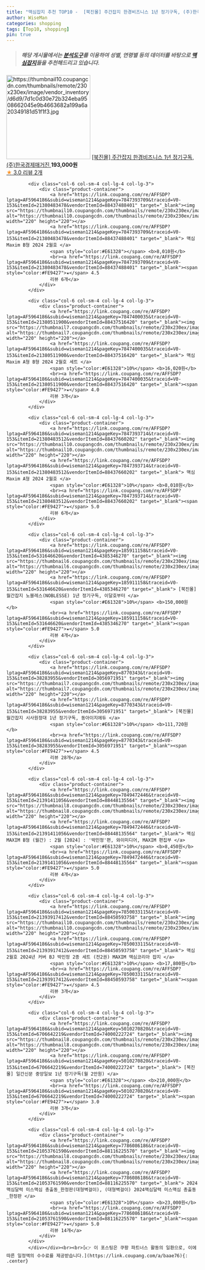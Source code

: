 ```yaml
---
title: "맥심잡지 추천 TOP10 -  [북진몰] 주간잡지 한경비즈니스 1년 정기구독, (주)한국경제매거진 "
author: WiseMan
categories: shopping
tags: [Top10, shopping]
pin: true
---
```


> ##### 해당 게시물에서는 [**분석도구**](https://itemscout.io/)를 이용하여 **성별**, **연령별** 등의 데이터를 바탕으로 [**맥심잡지**](https://link.coupang.com/a/baae76)들을 추천해드리고 있습니다.
<div class="container"><div class="row">
            <div class="col-6 col-sm-4 col-lg-4 col-lg-3">
                <div class="product-container">
                    <a href="https://link.coupang.com/re/AFFSDP?lptag=AF5964186&subid=wiseman1214&pageKey=8733585&traceid=V0-153&itemId=38125627&vendorItemId=3056729918" target="_blank"><img src="https://thumbnail10.coupangcdn.com/thumbnails/remote/230x230ex/image/vendor_inventory/d6d9/7d1c0d30e72b324eba9508662045e9b4663682a199a6a20349181d51f1f3.jpg" alt="https://thumbnail10.coupangcdn.com/thumbnails/remote/230x230ex/image/vendor_inventory/d6d9/7d1c0d30e72b324eba9508662045e9b4663682a199a6a20349181d51f1f3.jpg" width="220" height="220"></a>
                    <a href="https://link.coupang.com/re/AFFSDP?lptag=AF5964186&subid=wiseman1214&pageKey=8733585&traceid=V0-153&itemId=38125627&vendorItemId=3056729918" target="_blank"> [북진몰] 주간잡지 한경비즈니스 1년 정기구독, (주)한국경제매거진 </a>
                    <span style="color:#E61328"></span> <b>193,000원</b>
                    <br><a href="https://link.coupang.com/re/AFFSDP?lptag=AF5964186&subid=wiseman1214&pageKey=8733585&traceid=V0-153&itemId=38125627&vendorItemId=3056729918" target="_blank"><span style="color:#FE9427">★</span> 3.0
                    리뷰 2개</a>
                </div>
            </div>
            
            <div class="col-6 col-sm-4 col-lg-4 col-lg-3">
                <div class="product-container">
                    <a href="https://link.coupang.com/re/AFFSDP?lptag=AF5964186&subid=wiseman1214&pageKey=7847393709&traceid=V0-153&itemId=21380483478&vendorItemId=88437488401" target="_blank"><img src="https://thumbnail10.coupangcdn.com/thumbnails/remote/230x230ex/image/vendor_inventory/2501/01d0b32b1f5869f0ecd8fdfd2e429f3794191fabf239f75a12ed0d8870c1.jpg" alt="https://thumbnail10.coupangcdn.com/thumbnails/remote/230x230ex/image/vendor_inventory/2501/01d0b32b1f5869f0ecd8fdfd2e429f3794191fabf239f75a12ed0d8870c1.jpg" width="220" height="220"></a>
                    <a href="https://link.coupang.com/re/AFFSDP?lptag=AF5964186&subid=wiseman1214&pageKey=7847393709&traceid=V0-153&itemId=21380483478&vendorItemId=88437488401" target="_blank"> 맥심 Maxim B형 2024 2월호 </a>
                    <span style="color:#E61328"></span> <b>8,010원</b>
                    <br><a href="https://link.coupang.com/re/AFFSDP?lptag=AF5964186&subid=wiseman1214&pageKey=7847393709&traceid=V0-153&itemId=21380483478&vendorItemId=88437488401" target="_blank"><span style="color:#FE9427">★</span> 4.5
                    리뷰 6개</a>
                </div>
            </div>
            
            <div class="col-6 col-sm-4 col-lg-4 col-lg-3">
                <div class="product-container">
                    <a href="https://link.coupang.com/re/AFFSDP?lptag=AF5964186&subid=wiseman1214&pageKey=7847400035&traceid=V0-153&itemId=21380511900&vendorItemId=88437516420" target="_blank"><img src="https://thumbnail7.coupangcdn.com/thumbnails/remote/230x230ex/image/vendor_inventory/cbb3/5304086b048f997ab22e2c345aa4db74e2c081a6e68c68d2ccc54b96a4b1.jpg" alt="https://thumbnail7.coupangcdn.com/thumbnails/remote/230x230ex/image/vendor_inventory/cbb3/5304086b048f997ab22e2c345aa4db74e2c081a6e68c68d2ccc54b96a4b1.jpg" width="220" height="220"></a>
                    <a href="https://link.coupang.com/re/AFFSDP?lptag=AF5964186&subid=wiseman1214&pageKey=7847400035&traceid=V0-153&itemId=21380511900&vendorItemId=88437516420" target="_blank"> 맥심 Maxim A형 B형 2024 2월호 세트 </a>
                    <span style="color:#E61328">10%</span> <b>16,020원</b>
                    <br><a href="https://link.coupang.com/re/AFFSDP?lptag=AF5964186&subid=wiseman1214&pageKey=7847400035&traceid=V0-153&itemId=21380511900&vendorItemId=88437516420" target="_blank"><span style="color:#FE9427">★</span> 4.0
                    리뷰 3개</a>
                </div>
            </div>
            
            <div class="col-6 col-sm-4 col-lg-4 col-lg-3">
                <div class="product-container">
                    <a href="https://link.coupang.com/re/AFFSDP?lptag=AF5964186&subid=wiseman1214&pageKey=7847393714&traceid=V0-153&itemId=21380483512&vendorItemId=88437660202" target="_blank"><img src="https://thumbnail10.coupangcdn.com/thumbnails/remote/230x230ex/image/vendor_inventory/54e6/b992bec9cad1244e60fe78ca65e23061665a4d119a346e72a6db6ce55a36.jpg" alt="https://thumbnail10.coupangcdn.com/thumbnails/remote/230x230ex/image/vendor_inventory/54e6/b992bec9cad1244e60fe78ca65e23061665a4d119a346e72a6db6ce55a36.jpg" width="220" height="220"></a>
                    <a href="https://link.coupang.com/re/AFFSDP?lptag=AF5964186&subid=wiseman1214&pageKey=7847393714&traceid=V0-153&itemId=21380483512&vendorItemId=88437660202" target="_blank"> 맥심 Maxim A형 2024 2월호 </a>
                    <span style="color:#E61328">10%</span> <b>8,010원</b>
                    <br><a href="https://link.coupang.com/re/AFFSDP?lptag=AF5964186&subid=wiseman1214&pageKey=7847393714&traceid=V0-153&itemId=21380483512&vendorItemId=88437660202" target="_blank"><span style="color:#FE9427">★</span> 5.0
                    리뷰 6개</a>
                </div>
            </div>
            
            <div class="col-6 col-sm-4 col-lg-4 col-lg-3">
                <div class="product-container">
                    <a href="https://link.coupang.com/re/AFFSDP?lptag=AF5964186&subid=wiseman1214&pageKey=185911158&traceid=V0-153&itemId=531646620&vendorItemId=4385346270" target="_blank"><img src="https://thumbnail6.coupangcdn.com/thumbnails/remote/230x230ex/image/vendor_inventory/8883/ff1e24c2f98ef080494e556a651cc8f7b9ea07f9d6c5accf0cafa7a2ffa0.jpg" alt="https://thumbnail6.coupangcdn.com/thumbnails/remote/230x230ex/image/vendor_inventory/8883/ff1e24c2f98ef080494e556a651cc8f7b9ea07f9d6c5accf0cafa7a2ffa0.jpg" width="220" height="220"></a>
                    <a href="https://link.coupang.com/re/AFFSDP?lptag=AF5964186&subid=wiseman1214&pageKey=185911158&traceid=V0-153&itemId=531646620&vendorItemId=4385346270" target="_blank"> [북진몰] 월간잡지 노블레스(NOBLESSE) 1년 정기구독, 이달호부터 </a>
                    <span style="color:#E61328">10%</span> <b>150,000원</b>
                    <br><a href="https://link.coupang.com/re/AFFSDP?lptag=AF5964186&subid=wiseman1214&pageKey=185911158&traceid=V0-153&itemId=531646620&vendorItemId=4385346270" target="_blank"><span style="color:#FE9427">★</span> 5.0
                    리뷰 4개</a>
                </div>
            </div>
            
            <div class="col-6 col-sm-4 col-lg-4 col-lg-3">
                <div class="product-container">
                    <a href="https://link.coupang.com/re/AFFSDP?lptag=AF5964186&subid=wiseman1214&pageKey=8770343&traceid=V0-153&itemId=38283955&vendorItemId=3056971951" target="_blank"><img src="https://thumbnail7.coupangcdn.com/thumbnails/remote/230x230ex/image/vendor_inventory/9101/555267c3e81bf06c850c10f63cd6051e51bd9730f9188b3c9dbc30d9fe88.jpg" alt="https://thumbnail7.coupangcdn.com/thumbnails/remote/230x230ex/image/vendor_inventory/9101/555267c3e81bf06c850c10f63cd6051e51bd9730f9188b3c9dbc30d9fe88.jpg" width="220" height="220"></a>
                    <a href="https://link.coupang.com/re/AFFSDP?lptag=AF5964186&subid=wiseman1214&pageKey=8770343&traceid=V0-153&itemId=38283955&vendorItemId=3056971951" target="_blank"> [북진몰] 월간잡지 시사원정대 1년 정기구독, 동아이지에듀 </a>
                    <span style="color:#E61328">10%</span> <b>111,720원</b>
                    <br><a href="https://link.coupang.com/re/AFFSDP?lptag=AF5964186&subid=wiseman1214&pageKey=8770343&traceid=V0-153&itemId=38283955&vendorItemId=3056971951" target="_blank"><span style="color:#FE9427">★</span> 4.5
                    리뷰 28개</a>
                </div>
            </div>
            
            <div class="col-6 col-sm-4 col-lg-4 col-lg-3">
                <div class="product-container">
                    <a href="https://link.coupang.com/re/AFFSDP?lptag=AF5964186&subid=wiseman1214&pageKey=7849472446&traceid=V0-153&itemId=21391411056&vendorItemId=88448135564" target="_blank"><img src="https://thumbnail8.coupangcdn.com/thumbnails/remote/230x230ex/image/vendor_inventory/1d4d/6debf8871a535cdc9ba58125b919630235aa8cbc2246e0c03ec58dd688ae.png" alt="https://thumbnail8.coupangcdn.com/thumbnails/remote/230x230ex/image/vendor_inventory/1d4d/6debf8871a535cdc9ba58125b919630235aa8cbc2246e0c03ec58dd688ae.png" width="220" height="220"></a>
                    <a href="https://link.coupang.com/re/AFFSDP?lptag=AF5964186&subid=wiseman1214&pageKey=7849472446&traceid=V0-153&itemId=21391411056&vendorItemId=88448135564" target="_blank"> 맥심 MAXIM B형 (월간) : 2월 [2024] : '박민정'편, 와이미디어, MAXIM 편집부 </a>
                    <span style="color:#E61328">10%</span> <b>8,450원</b>
                    <br><a href="https://link.coupang.com/re/AFFSDP?lptag=AF5964186&subid=wiseman1214&pageKey=7849472446&traceid=V0-153&itemId=21391411056&vendorItemId=88448135564" target="_blank"><span style="color:#FE9427">★</span> 5.0
                    리뷰 4개</a>
                </div>
            </div>
            
            <div class="col-6 col-sm-4 col-lg-4 col-lg-3">
                <div class="product-container">
                    <a href="https://link.coupang.com/re/AFFSDP?lptag=AF5964186&subid=wiseman1214&pageKey=7850033115&traceid=V0-153&itemId=21393917412&vendorItemId=88450593758" target="_blank"><img src="https://thumbnail10.coupangcdn.com/thumbnails/remote/230x230ex/image/vendor_inventory/be49/887b814e863abe5e2d55330c38f659b61e99973b9920360bd6ae23297146.jpg" alt="https://thumbnail10.coupangcdn.com/thumbnails/remote/230x230ex/image/vendor_inventory/be49/887b814e863abe5e2d55330c38f659b61e99973b9920360bd6ae23297146.jpg" width="220" height="220"></a>
                    <a href="https://link.coupang.com/re/AFFSDP?lptag=AF5964186&subid=wiseman1214&pageKey=7850033115&traceid=V0-153&itemId=21393917412&vendorItemId=88450593758" target="_blank"> 맥심 2월호 2024년 커버 BJ 박민정 2종 세트 (전2권) MAXIM 맥심코리아 잡지 </a>
                    <span style="color:#E61328">10%</span> <b>17,800원</b>
                    <br><a href="https://link.coupang.com/re/AFFSDP?lptag=AF5964186&subid=wiseman1214&pageKey=7850033115&traceid=V0-153&itemId=21393917412&vendorItemId=88450593758" target="_blank"><span style="color:#FE9427">★</span> 4.5
                    리뷰 3개</a>
                </div>
            </div>
            
            <div class="col-6 col-sm-4 col-lg-4 col-lg-3">
                <div class="product-container">
                    <a href="https://link.coupang.com/re/AFFSDP?lptag=AF5964186&subid=wiseman1214&pageKey=5010270820&traceid=V0-153&itemId=6706642219&vendorItemId=74000222724" target="_blank"><img src="https://thumbnail8.coupangcdn.com/thumbnails/remote/230x230ex/image/vendor_inventory/ec76/d27a8b0861d6fc5da896ee24d4395263ec10ce8e8f198ca5735b38ea6ad5.jpg" alt="https://thumbnail8.coupangcdn.com/thumbnails/remote/230x230ex/image/vendor_inventory/ec76/d27a8b0861d6fc5da896ee24d4395263ec10ce8e8f198ca5735b38ea6ad5.jpg" width="220" height="220"></a>
                    <a href="https://link.coupang.com/re/AFFSDP?lptag=AF5964186&subid=wiseman1214&pageKey=5010270820&traceid=V0-153&itemId=6706642219&vendorItemId=74000222724" target="_blank"> [북진몰] 일간신문 중앙일보 1년 정기구독(월 2만원) </a>
                    <span style="color:#E61328"></span> <b>210,000원</b>
                    <br><a href="https://link.coupang.com/re/AFFSDP?lptag=AF5964186&subid=wiseman1214&pageKey=5010270820&traceid=V0-153&itemId=6706642219&vendorItemId=74000222724" target="_blank"><span style="color:#FE9427">★</span> 3.0
                    리뷰 3개</a>
                </div>
            </div>
            
            <div class="col-6 col-sm-4 col-lg-4 col-lg-3">
                <div class="product-container">
                    <a href="https://link.coupang.com/re/AFFSDP?lptag=AF5964186&subid=wiseman1214&pageKey=7786086186&traceid=V0-153&itemId=21053761590&vendorItemId=88116225570" target="_blank"><img src="https://thumbnail8.coupangcdn.com/thumbnails/remote/230x230ex/image/vendor_inventory/af28/b1619084c95a4b328653036ccbaad536b9cc5087cd35072cb38d0942389e.jpg" alt="https://thumbnail8.coupangcdn.com/thumbnails/remote/230x230ex/image/vendor_inventory/af28/b1619084c95a4b328653036ccbaad536b9cc5087cd35072cb38d0942389e.jpg" width="220" height="220"></a>
                    <a href="https://link.coupang.com/re/AFFSDP?lptag=AF5964186&subid=wiseman1214&pageKey=7786086186&traceid=V0-153&itemId=21053761590&vendorItemId=88116225570" target="_blank"> 2024맥심달력 미스맥심 총출동_한정판(대형벽걸이), (대형벽걸이) 2024맥심달력 미스맥심 총출동_한정판 </a>
                    <span style="color:#E61328">10%</span> <b>23,000원</b>
                    <br><a href="https://link.coupang.com/re/AFFSDP?lptag=AF5964186&subid=wiseman1214&pageKey=7786086186&traceid=V0-153&itemId=21053761590&vendorItemId=88116225570" target="_blank"><span style="color:#FE9427">★</span> 5.0
                    리뷰 14개</a>
                </div>
            </div>
            </div></div><br><br>[👉 이 포스팅은 쿠팡 파트너스 활동의 일환으로, 이에 따른 일정액의 수수료를 제공받습니다.](https://link.coupang.com/a/baae76){: .center}